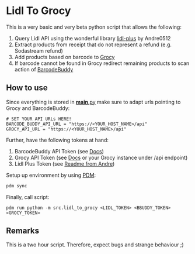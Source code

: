 # Lidl To Grocy
This is a very basic and very beta python script that allows the following:
1. Query Lidl API using the wonderful library [lidl-plus](https://github.com/Andre0512/lidl-plus) by Andre0512
2. Extract products from receipt that do not represent a refund (e.g. Sodastream refund)
3. Add products based on barcode to [Grocy](https://grocy.info/) 
4. If barcode cannot be found in Grocy redirect remaining products to scan action of [BarcodeBuddy](https://github.com/Forceu/barcodebuddy)

## How to use
Since everything is stored in [__main__.py](src/lidl_to_grocy/__main__.py) make sure to adapt urls pointing to Grocy and BarcodeBuddy:
```{python}
# SET YOUR API URLs HERE!
BARCODE_BUDDY_API_URL = "https://<YOUR_HOST_NAME>/api"
GROCY_API_URL = "https://<YOUR_HOST_NAME>/api"
```

Further, have the following tokens at hand:
1. BarcodeBuddy API Token (see [Docs](https://barcodebuddy-documentation.readthedocs.io/en/latest/advanced.html#interacting-with-the-api))
2. Grocy API Token (see [Docs](https://demo.grocy.info/api) or your Grocy instance under /api endpoint)
3. Lidl Plus Token (see [Readme from Andre](https://github.com/Andre0512/lidl-plus#authentication))

Setup up environment by using [PDM](https://pdm-project.org/latest/):
```bash
pdm sync
```

Finally, call script:
```{bash}
pdm run python -m src.lidl_to_grocy <LIDL_TOKEN> <BBUDDY_TOKEN> <GROCY_TOKEN>
```

## Remarks
This is a two hour script. Therefore, expect bugs and strange behaviour ;)
